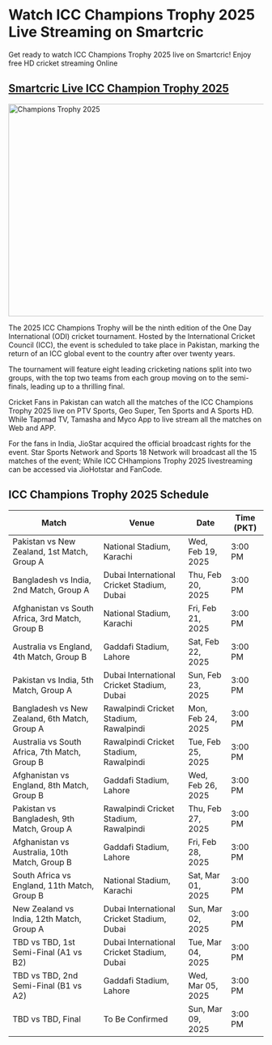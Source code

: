 <h1>Watch ICC Champions Trophy 2025 Live Streaming on Smartcric</h1>
<p>Get ready to watch ICC Champions Trophy 2025 live on Smartcric! Enjoy free HD cricket streaming Online</p>
<h2><a href="https://smartcrichd.com/champions-trophy-2025/">Smartcric Live ICC Champion Trophy 2025</a></h2>
<img alight="right" alt ="Champions Trophy 2025" width="800px" height="420px" src="https://smartcrichd.com/wp-content/uploads/2025/02/ICC-Champions-Trophy-Live-Streaming-2025.jpg">
<p>The 2025 ICC Champions Trophy will be the ninth edition of the One Day International (ODI) cricket tournament. Hosted by the International Cricket Council (ICC), the event is scheduled to take place in Pakistan, marking the return of an ICC global event to the country after over twenty years.</p> 
<p>The tournament will feature eight leading cricketing nations split into two groups, with the top two teams from each group moving on to the semi-finals, leading up to a thrilling final.</p>
<p>Cricket Fans in Pakistan can watch all the matches of the ICC Champions Trophy 2025 live on PTV Sports, Geo Super, Ten Sports and A Sports HD. While Tapmad TV, Tamasha and Myco App to live stream all the matches on Web and APP.</p>
<p>For the fans in India, JioStar acquired the official broadcast rights for the event. Star Sports Network and Sports 18 Network will broadcast all the 15 matches of the event; While ICC CHhampions Trophy 2025 livestreaming can be accessed via JioHotstar and FanCode.</p>
<h2>ICC Champions Trophy 2025 Schedule</h2>
<table>
<thead>
<tr>
                <th>Match</th>
                <th>Venue</th>
                <th>Date</th>
                <th>Time (PKT)</th>
            </tr>
        </thead>
        <tbody>
            <tr>
                <td>Pakistan vs New Zealand, 1st Match, Group A</td>
                <td>National Stadium, Karachi</td>
                <td>Wed, Feb 19, 2025</td>
                <td>3:00 PM</td>
            </tr>
            <tr>
                <td>Bangladesh vs India, 2nd Match, Group A</td>
                <td>Dubai International Cricket Stadium, Dubai</td>
                <td>Thu, Feb 20, 2025</td>
                <td>3:00 PM</td>
            </tr>
            <tr>
                <td>Afghanistan vs South Africa, 3rd Match, Group B</td>
                <td>National Stadium, Karachi</td>
                <td>Fri, Feb 21, 2025</td>
                <td>3:00 PM</td>
            </tr>
            <tr>
                <td>Australia vs England, 4th Match, Group B</td>
                <td>Gaddafi Stadium, Lahore</td>
                <td>Sat, Feb 22, 2025</td>
                <td>3:00 PM</td>
            </tr>
            <tr>
                <td>Pakistan vs India, 5th Match, Group A</td>
                <td>Dubai International Cricket Stadium, Dubai</td>
                <td>Sun, Feb 23, 2025</td>
                <td>3:00 PM</td>
            </tr>
            <tr>
                <td>Bangladesh vs New Zealand, 6th Match, Group A</td>
                <td>Rawalpindi Cricket Stadium, Rawalpindi</td>
                <td>Mon, Feb 24, 2025</td>
                <td>3:00 PM</td>
            </tr>
            <tr>
                <td>Australia vs South Africa, 7th Match, Group B</td>
                <td>Rawalpindi Cricket Stadium, Rawalpindi</td>
                <td>Tue, Feb 25, 2025</td>
                <td>3:00 PM</td>
            </tr>
            <tr>
                <td>Afghanistan vs England, 8th Match, Group B</td>
                <td>Gaddafi Stadium, Lahore</td>
                <td>Wed, Feb 26, 2025</td>
                <td>3:00 PM</td>
            </tr>
            <tr>
                <td>Pakistan vs Bangladesh, 9th Match, Group A</td>
                <td>Rawalpindi Cricket Stadium, Rawalpindi</td>
                <td>Thu, Feb 27, 2025</td>
                <td>3:00 PM</td>
            </tr>
            <tr>
                <td>Afghanistan vs Australia, 10th Match, Group B</td>
                <td>Gaddafi Stadium, Lahore</td>
                <td>Fri, Feb 28, 2025</td>
                <td>3:00 PM</td>
            </tr>
            <tr>
                <td>South Africa vs England, 11th Match, Group B</td>
                <td>National Stadium, Karachi</td>
                <td>Sat, Mar 01, 2025</td>
                <td>3:00 PM</td>
            </tr>
            <tr>
                <td>New Zealand vs India, 12th Match, Group A</td>
                <td>Dubai International Cricket Stadium, Dubai</td>
                <td>Sun, Mar 02, 2025</td>
                <td>3:00 PM</td>
            </tr>
            <tr>
                <td>TBD vs TBD, 1st Semi-Final (A1 vs B2)</td>
                <td>Dubai International Cricket Stadium, Dubai</td>
                <td>Tue, Mar 04, 2025</td>
                <td>3:00 PM</td>
            </tr>
            <tr>
                <td>TBD vs TBD, 2nd Semi-Final (B1 vs A2)</td>
                <td>Gaddafi Stadium, Lahore</td>
                <td>Wed, Mar 05, 2025</td>
                <td>3:00 PM</td>
            </tr>
            <tr>
                <td>TBD vs TBD, Final</td>
                <td>To Be Confirmed</td>
                <td>Sun, Mar 09, 2025</td>
                <td>3:00 PM</td>
            </tr>
        </tbody>
    </table>

